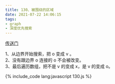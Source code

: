 ```yaml
---
title: 130、被围绕的区域
date: 2021-07-22 14:06:15
tags:
- graph
- 深度优先搜索
---
```

[传送门](https://leetcode-cn.com/problems/surrounded-regions/)

1、从边界开始搜索，把 o 变成 v 。   
2、没有跟边界 o 连接的 o 不会被改变。   
3、最后遍历数组，把不是 v 的变成 x，是 v 的变成 o。

{% include_code lang:javascript 130.js %}
